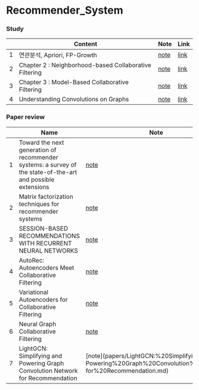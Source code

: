 # Recommender_System

### Study

|   | Content | Note |                    Link                    |
|---|------|---------------| ----------------------------|
| 1 | 연관분석, Apriori, FP-Growth | [note](/study/Apriori.ipynb) | [link](https://www.youtube.com/watch?v=43gb7WK56Sk) |
| 2 | Chapter 2 : Neighborhood-based Collaborative Filtering | [note](study/Recommender%20Systems%20:%20the%20textbook/Chapter2.md) |[link](http://pzs.dstu.dp.ua/DataMining/recom/bibl/1aggarwal_c_c_recommender_systems_the_textbook.pdf)
| 3 | Chapter 3 : Model-Based Collaborative Filtering | [note](study/Recommender%20Systems%20:%20the%20textbook/Chapter3.md)  |[link](http://pzs.dstu.dp.ua/DataMining/recom/bibl/1aggarwal_c_c_recommender_systems_the_textbook.pdf)
| 4 | Understanding Convolutions on Graphs | [note](study/Understanding%20Convolutions%20on%20Graphs.md) |[link](https://distill.pub/2021/understanding-gnns/)

### Paper review
|   | Name | Note |                    Link                    |
|---|------|---------------| ----------------------------|
| 1 |  Toward the next generation of recommender systems: a survey of the state-of-the-art and possible extensions |[note](papers/Toward%20the%20next%20generation%20of%20recommender%20systems:%20a%20survey%20of%20the%20state-of-the-art%20and%20possible%20extensions.md)  | [link](http://pages.stern.nyu.edu/~atuzhili/pdf/TKDE-Paper-as-Printed.pdf) |
| 2 | Matrix factorization techniques for recommender systems |[note](papers/Matrix%20factorization%20techniques%20for%20recommender%20systems.md)  | [link](https://datajobs.com/data-science-repo/Recommender-Systems-%5BNetflix%5D.pdf) |
| 3 | SESSION-BASED RECOMMENDATIONS WITH RECURRENT NEURAL NETWORKS |[note](papers/SESSION-BASED%20RECOMMENDATIONS%20WITH%20RECURRENT%20NEURAL%20NETWORKS.md)  | [link](https://arxiv.org/pdf/1511.06939v4.pdf) |
| 4 | AutoRec: Autoencoders Meet Collaborative Filtering |[note](papers/AutoRec:%20Autoencoders%20Meet%20Collaborative%20Filtering.md)  | [link](https://users.cecs.anu.edu.au/~akmenon/papers/autorec/autorec-paper.pdf) |
| 5 | Variational Autoencoders for Collaborative Filtering |[note](papers/Variational%20Autoencoders%20for%20Collaborative%20Filtering.md)  | [link](https://arxiv.org/pdf/1802.05814.pdf) |
| 6 | Neural Graph Collaborative Filtering |[note](papers/Neural%20Graph%20Collaborative%20Filtering.md)  | [link](https://arxiv.org/abs/1905.08108) |
| 7 | LightGCN: Simplifying and Powering Graph Convolution Network for Recommendation |[note](papers/LightGCN:%20Simplifying%20and Powering%20Graph%20Convolution%20Network for%20Recommendation.md)  | [link](https://arxiv.org/pdf/2002.02126.pdf) |


<!--stackedit_data:
eyJoaXN0b3J5IjpbMzk4MTY3MzU2LC0xNzM1NzU4NTAyLC0yMD
cwNTQ0ODQ1LDE3NTU3ODQ4MDQsLTE3Mzc0MDk0NTEsOTQyODY5
NTYsMTc1OTY3ODM5NCwxNTYyNDMxOTc0LDUyODY0NTY1NiwxNT
c5OTgyODIsMTY4MDUwMzExNSw2NDk1Njk0ODYsLTEyNTk1MzA4
MDAsMTYxMDIzMTMwNiwxOTg2OTQ4NDQ3LC0xOTg2NjEzMDQ3LD
kyNTUyMTE4OSwxODMwNzU1NTYxXX0=
-->